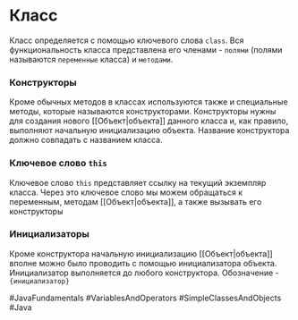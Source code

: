 # Класс
Класс определяется с помощью ключевого слова `сlass`. Вся функциональность класса представлена его членами - `полями` (полями называются `переменные` класса) и `методами`.

### Конструкторы
Кроме обычных методов в классах используются также и специальные методы, которые называются конструкторами. Конструкторы нужны для создания нового [[Объект|объекта]] данного класса и, как правило, выполняют начальную инициализацию объекта.
Название конструктора должно совпадать с названием класса.

### Ключевое слово `this`
Ключевое слово `this` представляет ссылку на текущий экземпляр класса. Через это ключевое слово мы можем обращаться к переменным, методам [[Объект|объекта]], а также вызывать его конструкторы

### Инициализаторы
Кроме конструктора начальную инициализацию [[Объект|объекта]] вполне можно было проводить с помощью инициализатора объекта. Инициализатор выполняется до любого конструктора.
Обозначение - `{инициализатор}`

#JavaFundamentals 
#VariablesAndOperators 
#SimpleClassesAndObjects
#Java
